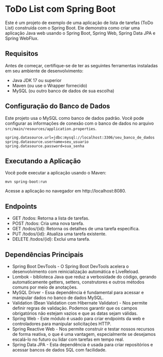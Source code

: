 # ToDo List com Spring Boot

Este é um projeto de exemplo de uma aplicação de lista de tarefas (ToDo List) construída com o Spring Boot. Ele demonstra como criar uma aplicação Java web usando o Spring Boot, Spring Web, Spring Data JPA e Spring WebFlux.

## Requisitos

Antes de começar, certifique-se de ter as seguintes ferramentas instaladas em seu ambiente de desenvolvimento:

- Java JDK 17 ou superior
- Maven (ou use o Wrapper fornecido)
- MySQL (ou outro banco de dados de sua escolha)

## Configuração do Banco de Dados

Este projeto usa o MySQL como banco de dados padrão. Você pode configurar as informações de conexão com o banco de dados no arquivo `src/main/resources/application.properties`.

```properties
spring.datasource.url=jdbc:mysql://localhost:3306/seu_banco_de_dados
spring.datasource.username=seu_usuario
spring.datasource.password=sua_senha
```

## Executando a Aplicação
Você pode executar a aplicação usando o Maven:

```
mvn spring-boot:run
```
Acesse a aplicação no navegador em http://localhost:8080.

## Endpoints
- GET /todos: Retorna a lista de tarefas.
- POST /todos: Cria uma nova tarefa.
- GET /todos/{id}: Retorna os detalhes de uma tarefa específica.
- PUT /todos/{id}: Atualiza uma tarefa existente.
- DELETE /todos/{id}: Exclui uma tarefa.

## Dependências Principais

- Spring Boot DevTools - O Spring Boot DevTools acelera o desenvolvimento com reinicialização automática e LiveReload.
- Lombok - biblioteca Java que reduz a verbosidade do código, gerando automaticamente getters, setters, construtores e outros métodos comuns por meio de anotações.
- MySQL Driver - Essa dependência é fundamental para acessar e manipular dados no banco de dados MySQL.
- Validation (Bean Validation com Hibernate Validator) - Nos permite definir regras de validação. Podemos garantir que os campos obrigatórios não estejam vazios e que as datas sejam válidas.
- Spring Web - Este módulo é usado para criar endpoints da web e controladores para manipular solicitações HTTP.
- Spring Reactive Web - Nos permite construir e testar nossos recursos de forma reativa, o que é uma vantagem, especialmente se desejamos escalá-lo no futuro ou lidar com tarefas em tempo real.
- Spring Data JPA - Esta dependência é usada para criar repositórios e acessar bancos de dados SQL com facilidade.
